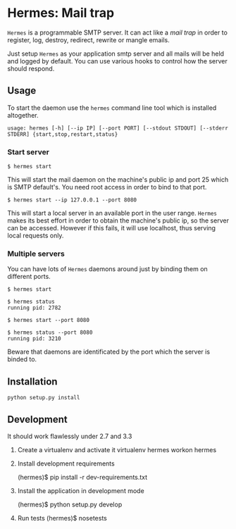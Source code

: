 # Hermes: Mail trap

`Hermes` is a programmable SMTP server. 
It can act like a *mail trap* in order to register, log, destroy, redirect, rewrite or mangle
emails.

Just setup `Hermes` as your application smtp server and all mails will be held and logged by default.
You can use various hooks to control how the server should respond.


## Usage

To start the daemon use the `hermes` command line tool which is installed altogether.

	usage: hermes [-h] [--ip IP] [--port PORT] [--stdout STDOUT] [--stderr STDERR] {start,stop,restart,status}

### Start server

	$ hermes start

This will start the mail daemon on the machine's public ip and port 25 which is SMTP default's. 
You need root access in order to bind to that port.

	$ hermes start --ip 127.0.0.1 --port 8080

This will start a local server in an available port in the user range.
`Hermes` makes its best effort in order to obtain the machine's public ip, so the server can be accessed. 
However if this fails, it will use localhost, thus serving local requests only.

### Multiple servers

You can have lots of `Hermes` daemons around just by binding them on different ports.

	$ hermes start

	$ hermes status
	running pid: 2782

	$ hermes start --port 8080

	$ hermes status --port 8080
	running pid: 3210

Beware that daemons are identificated by the port which the server is binded to.


## Installation

	python setup.py install

## Development

It should work flawlessly under 2.7 and 3.3

1. Create a virtualenv and activate it
	virtualenv hermes
	workon hermes

2. Install development requirements

	(hermes)$ pip install -r dev-requirements.txt

3. Install the application in development mode

	(hermes)$ python setup.py develop

4. Run tests
	(hermes)$ nosetests
